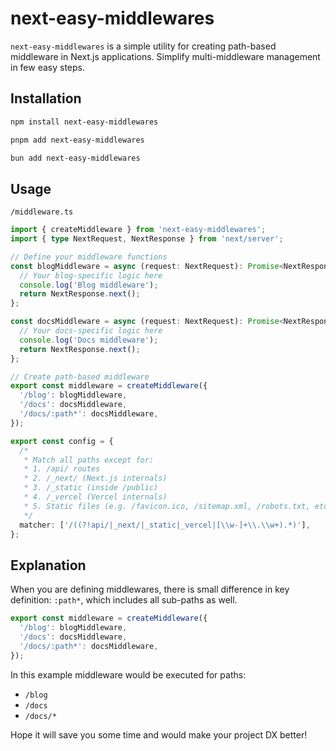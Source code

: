 # next-easy-middlewares

`next-easy-middlewares` is a simple utility for creating path-based middleware in Next.js applications. Simplify multi-middleware management in few easy steps.

## Installation

```bash
npm install next-easy-middlewares
```

```bash
pnpm add next-easy-middlewares
```

```bash
bun add next-easy-middlewares
```

## Usage

`/middleware.ts`
```ts
import { createMiddleware } from 'next-easy-middlewares';
import { type NextRequest, NextResponse } from 'next/server';

// Define your middleware functions
const blogMiddleware = async (request: NextRequest): Promise<NextResponse> => {
  // Your blog-specific logic here
  console.log('Blog middleware');
  return NextResponse.next();
};

const docsMiddleware = async (request: NextRequest): Promise<NextResponse> => {
  // Your docs-specific logic here
  console.log('Docs middleware');
  return NextResponse.next();
};

// Create path-based middleware
export const middleware = createMiddleware({
  '/blog': blogMiddleware,
  '/docs': docsMiddleware,
  '/docs/:path*': docsMiddleware,
});

export const config = {
  /*
   * Match all paths except for:
   * 1. /api/ routes
   * 2. /_next/ (Next.js internals)
   * 3. /_static (inside /public)
   * 4. /_vercel (Vercel internals)
   * 5. Static files (e.g. /favicon.ico, /sitemap.xml, /robots.txt, etc.)
   */
  matcher: ['/((?!api/|_next/|_static|_vercel|[\\w-]+\\.\\w+).*)'],
};
```

## Explanation

When you are defining middlewares, there is small difference in key definition: `:path*`, which includes all sub-paths as well.

```ts
export const middleware = createMiddleware({
  '/blog': blogMiddleware,
  '/docs': docsMiddleware,
  '/docs/:path*': docsMiddleware,
});
```

In this example middleware would be executed for paths:

- `/blog`
- `/docs`
- `/docs/*`

Hope it will save you some time and would make your project DX better!